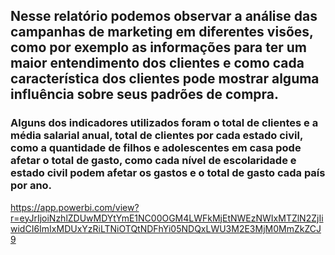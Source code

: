 ##   Nesse relatório podemos observar a análise das campanhas de marketing em diferentes visões, como por exemplo as informações para ter um maior entendimento dos clientes e como cada característica dos clientes pode mostrar alguma influência sobre seus padrões de compra.

###   Alguns dos indicadores utilizados foram o total de clientes e a média salarial anual, total de clientes por cada estado civil, como a quantidade de filhos e adolescentes em casa pode afetar o total de gasto, como cada nível de escolaridade e estado civil podem afetar os gastos e o total de gasto cada país por ano.



https://app.powerbi.com/view?r=eyJrIjoiNzhlZDUwMDYtYmE1NC00OGM4LWFkMjEtNWEzNWIxMTZlN2ZjIiwidCI6ImIxMDUxYzRiLTNiOTQtNDFhYi05NDQxLWU3M2E3MjM0MmZkZCJ9
